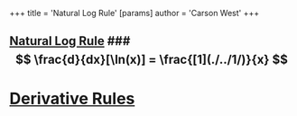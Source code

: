 +++
 title = 'Natural Log Rule'
[params]
	author = 'Carson West'
+++
## [Natural Log Rule](./../natural-log-rule/) ###  $$ \frac{d}{dx}[\ln(x)] = \frac{[1](./../1/)}{x}  $$  


# [Derivative Rules](./../derivative-rules/)